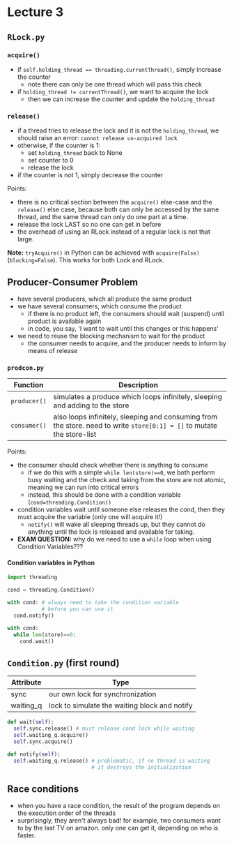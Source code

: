 # Lecture 3

## `RLock.py`

### `acquire()`
- if `self.holding_thread == threading.currentThread()`, simply increase the counter
  - note there can only be one thread which will pass this check
- if `holding_thread != currentThread()`, we want to acquire the lock
  - then we can increase the counter and update the `holding_thread`

### `release()`
- if a thread tries to release the lock and it is not the `holding_thread`, we should raise an error: `cannot release un-acquired lock`
- otherwise, if the counter is 1:
  - set `holding_thread` back to None
  - set counter to 0
  - release the lock
- if the counter is not 1, simply decrease the counter

Points:
- there is no critical section between the `acquire()` else-case and the `release()` else case, because both can only be accessed by the same thread, and the same thread can only do one part at a time. 
- release the lock LAST so no one can get in before
- the overhead of using an RLock instead of a regular lock is not that large.

**Note:** `tryAcquire()` in Python can be achieved with `acquire(False)` (`blocking=False`). This works for both Lock and RLock.

## Producer-Consumer Problem
- have several producers, which all produce the same product
- we have several consumers, which consume the product
  - if there is no product left, the consumers should wait (suspend) until product is available again
  - in code, you say, 'I want to wait until this changes or this happens'
- we need to reuse the blocking mechanism to wait for the product
  - the consumer needs to acquire, and the producer needs to inform by means of release

### `prodcon.py`

|**Function**|**Description**|
|---|---|
|`producer()`|simulates a produce which loops infinitely, sleeping and adding to the store|
|`consumer()`|also loops infinitely, sleeping and consuming from the store. need to write `store[0:1] = []` to mutate the store-list|

Points:
- the consumer should check whether there is anything to consume
  - if we do this with a simple `while len(store)==0`, we both perform busy waiting and the check and taking from the store are not atomic, meaning we can run into critical errors
  - instead, this should be done with a condition variable (`cond=threading.Condition()`
- condition variables wait until someone else releases the cond, then they must acquire the variable (only one will acquire it!)
  - `notify()` will wake all sleeping threads up, but they cannot do anything until the lock is released and available for taking.
- **EXAM QUESTION:** why do we need to use a `while` loop when using Condition Variables???

#### Condition variables in Python
```Python
import threading

cond = threading.Condition()

with cond: # always need to take the condition variable
           # before you can use it
  cond.notify()

with cond:
  while len(store)==0:
    cond.wait()
```

## `Condition.py` (first round)

|**Attribute**|**Type**|
|---|---|
|sync|our own lock for synchronization|
|waiting_q|lock to simulate the waiting block and notify|

```Python
def wait(self):
  self.sync.release() # must release cond lock while waiting
  self.waiting_q.acquire()
  self.sync.acquire()

def notify(self):
  self.waiting_q.release() # problematic, if no thread is waiting
                           # it destroys the initialization
```

## Race conditions
- when you have a race condition, the result of the program depends on the execution order of the threads
- surprisingly, they aren't always bad! for example, two consumers want to by the last TV on amazon. only one can get it, depending on who is faster.
